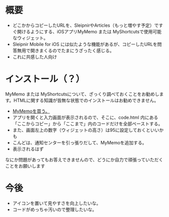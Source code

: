# 概要

- どこかからコピーしたURLを、SleipnirやArticles（もっと増やす予定）ですぐ開けるようにする、iOSアプリMyMemo または MyShortcutsで使用可能なウィジェット。
- Sleipnir Mobile for iOS には似たような機能があるが、コピーしたURLを問答無用で開きまくるのでたまにうざったく感じる。
- これに共感した人向け

# インストール（？）

MyMemo または MyShortcutsについて、ざっくり調べておくことをお勧めします。HTMLに関する知識が皆無な状態でのインストールはお勧めできません。

- [MyMemoを買う。](https://itunes.apple.com/jp/app/mymemo-memou-ijetto/id931201740?mt=8)
- アプリを開くと入力画面が表示されるので、そこに、code.html 内にある「ここからコピー」から「ここまで」内のコードだけを全部ペーストする。
- また、画面左上の数字（ウィジェットの高さ）は95に設定しておくといいかも
- こんどは、通知センターを引っ張りだして、MyMemoを追加する。
- 表示されるはず

なにか問題があってもお答えできませんので、どうにか自力で頑張っていただくことをお願いします

# 今後

- アイコンを置いて見やすさを向上したいな。
- コードがめっちゃ汚いので整理したいな。
